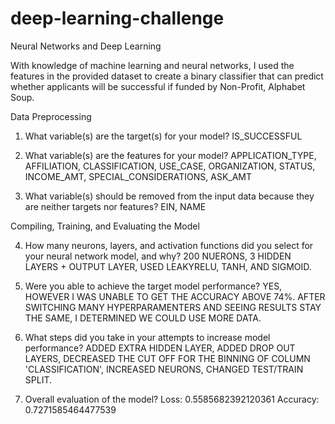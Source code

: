# deep-learning-challenge
Neural Networks and Deep Learning

With knowledge of machine learning and neural networks, I used the features in the provided dataset to create a binary classifier that can predict whether applicants will be successful if funded by Non-Profit, Alphabet Soup.

Data Preprocessing

1. What variable(s) are the target(s) for your model?
   IS_SUCCESSFUL

2. What variable(s) are the features for your model?
   APPLICATION_TYPE, AFFILIATION, CLASSIFICATION, USE_CASE, ORGANIZATION,	STATUS,	INCOME_AMT,	SPECIAL_CONSIDERATIONS,	ASK_AMT

3. What variable(s) should be removed from the input data because they are neither targets nor features?
   EIN, NAME
   
Compiling, Training, and Evaluating the Model

4. How many neurons, layers, and activation functions did you select for your neural network model, and why?
   200 NUERONS, 3 HIDDEN LAYERS + OUTPUT LAYER, USED LEAKYRELU, TANH, AND SIGMOID.
   
6. Were you able to achieve the target model performance?
   YES, HOWEVER I WAS UNABLE TO GET THE ACCURACY ABOVE 74%. AFTER SWITCHING MANY HYPERPARAMENTERS AND SEEING RESULTS STAY THE SAME, I DETERMINED WE COULD USE MORE DATA.
   
8. What steps did you take in your attempts to increase model performance?
   ADDED EXTRA HIDDEN LAYER, ADDED DROP OUT LAYERS, DECREASED THE CUT OFF FOR THE BINNING OF COLUMN 'CLASSIFICATION', INCREASED NEURONS, CHANGED TEST/TRAIN SPLIT.
   
9. Overall evaluation of the model? 
   Loss: 0.5585682392120361 Accuracy: 0.7271585464477539
